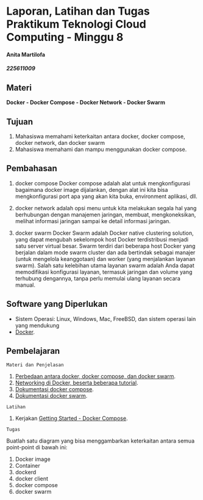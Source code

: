 # Laporan, Latihan dan Tugas Praktikum Teknologi Cloud Computing - Minggu 8 
#### Anita Martilofa
##### 225611009


## Materi

**Docker - Docker Compose - Docker Network - Docker Swarm**

## Tujuan

1.  Mahasiswa memahami keterkaitan antara docker, docker compose, docker network, dan docker swarm
2.  Mahasiswa memahami dan mampu menggunakan docker compose.

## Pembahasan

1.  docker compose
Docker compose adalah alat untuk mengkonfigurasi bagaimana docker image dijalankan, dengan alat ini kita bisa mengkonfigurasi port apa yang akan kita buka, environment aplikasi, dll. 

2.  docker network
adalah opsi menu untuk kita melakukan segala hal yang berhubungan dengan manajemen jaringan, membuat, mengkoneksikan, melihat informasi jaringan sampai ke detail informasi jaringan.


3.  docker swarm
Docker Swarm adalah Docker native clustering solution, yang dapat
mengubah sekelompok host Docker terdistribusi menjadi satu server virtual besar. Swarm terdiri dari beberapa host Docker yang berjalan dalam mode swarm cluster dan ada bertindak sebagai manajer (untuk mengelola keanggotaan) dan worker (yang menjalankan layanan swarm). Salah satu kelebihan utama layanan swarm adalah Anda dapat memodifikasi konfigurasi layanan, termasuk jaringan dan volume yang terhubung dengannya, tanpa perlu memulai ulang layanan secara manual.

## Software yang Diperlukan

* Sistem Operasi: Linux, Windows, Mac, FreeBSD, dan sistem operasi lain yang mendukung 
* [Docker](https://docs.docker.com/get-docker/).

## Pembelajaran

```
Materi dan Penjelasan
```

1.  [Perbedaan antara docker, docker compose, dan docker swarm](https://www.quora.com/Whats-the-difference-between-Docker-Swarm-Docker-Compose-and-Docker-Networks).
2.  [Networking di Docker, beserta beberapa tutorial](https://docs.docker.com/network/).
3.  [Dokumentasi docker compose](https://docs.docker.com/compose/).
4.  [Dokumentasi docker swarm](https://docs.docker.com/engine/swarm/).

```
Latihan
```

1.  Kerjakan [Getting Started - Docker Compose](https://docs.docker.com/compose/gettingstarted/).

```
Tugas
```

Buatlah satu diagram yang bisa menggambarkan keterkaitan antara semua point-point di bawah ini:

1.  Docker image
2.  Container
3.  dockerd
4.  docker client
5.  docker compose
6.  docker swarm

